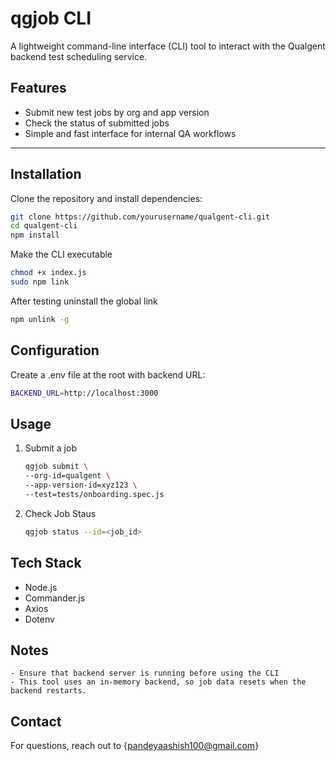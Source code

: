 # qgjob CLI

A lightweight command-line interface (CLI) tool to interact with the Qualgent backend test scheduling service.

## Features

- Submit new test jobs by org and app version
- Check the status of submitted jobs
- Simple and fast interface for internal QA workflows

---

## Installation

Clone the repository and install dependencies:

```bash
git clone https://github.com/yourusername/qualgent-cli.git
cd qualgent-cli
npm install
```

Make the CLI executable
```bash
chmod +x index.js
sudo npm link
```

After testing uninstall the global link
```bash
npm unlink -g
```

## Configuration

Create a .env file at the root with backend URL:
```bash
BACKEND_URL=http://localhost:3000
```

## Usage

1. Submit a job

    ```bash
    qgjob submit \
    --org-id=qualgent \
    --app-version-id=xyz123 \
    --test=tests/onboarding.spec.js
    ```

2. Check Job Staus

    ```bash
    qgjob status --id=<job_id>
    ```

## Tech Stack
 - Node.js
 - Commander.js
 - Axios
 - Dotenv


## Notes
    - Ensure that backend server is running before using the CLI
    - This tool uses an in-memory backend, so job data resets when the backend restarts.


## Contact
For questions, reach out to {pandeyaashish100@gmail.com}